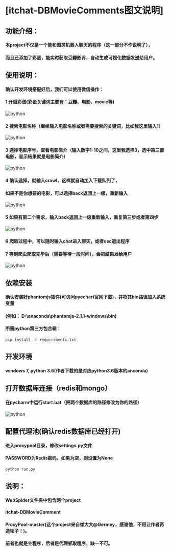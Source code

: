 # [itchat-DBMovieComments图文说明]

## 功能介绍：
#### 本project不仅是一个能和图灵机器人聊天的程序（这一部分不作说明了），
#### 而且还添加了彩蛋，能实时获取豆瓣影评，自动生成可视化数据发送给用户。

## 使用说明：
#### 确认开发环境搭配好后，我们可以使用微信操作：
#### 1 开启彩蛋(彩蛋关键词主要有：豆瓣、电影、movie等)
![python](https://github.com/zhu733756/WebSpider/blob/spiders/source/1.png)
#### 2 搜索电影名称（继续输入电影名称或者需要搜索的关键词，比如我这里输入1）
![python](https://github.com/zhu733756/WebSpider/blob/spiders/source/2.png)
#### 3 选择电影序号，查看电影简介（输入数字1-10之间，这里我选择3，选中第三部电影，显示结果就是电影简介）
![python](https://github.com/zhu733756/WebSpider/blob/spiders/source/3.png)
#### 4 确认选择，就输入crawl，这样就自动加入下载队列了，
####   如果不是你想要的电影，可以选择back返回上一级，重新输入
![python](https://github.com/zhu733756/WebSpider/blob/spiders/source/5.png)
#### 5 如果有第二个需求，输入back返回上一级重新输入，重复第三步或者第四步
![python](https://github.com/zhu733756/WebSpider/blob/spiders/source/4.png)
#### 6 爬取过程中，可以随时输入chat进入聊天，或者esc退出程序
#### 7 等到爬虫爬取完毕后（需要等待一段时间），会把结果发给用户
![python](https://github.com/zhu733756/WebSpider/blob/spiders/source/6.png)

## 依赖安装
#### 确认安装好phantomjs插件(可访问pyechart官网下载)，并将其bin路径加入系统变量
#### (例如： D:\anaconda\phantomjs-2.1.1-windows\bin)
#### 所需python第三方包合辑：
```
pip install -r requirements.txt
```

## 开发环境
#### windows 7, python 3.6(作者下载的是对应python3.6版本的anconda)

## 打开数据库连接（redis和mongo）
#### 在pycharm中运行start.bat（把两个数据库的路径修改为你的路径）
![python](https://github.com/zhu733756/WebSpider/blob/spiders/source/7.png)

## 配置代理池(确认redis数据库已经打开)
#### 进入proxypool目录，修改settings.py文件
#### PASSWORD为Redis密码，如果为空，则设置为None
```
python run.py
```

## 说明：
#### WebSpider文件夹中包含两个project
#### itchat-DBMovieComment
#### ProxyPool-master(这个project来自崔大大@Germey，感谢他，不用让作者再造轮子！)。
#### 前者也就是主程序，后者是代理抓取程序，缺一不可。

